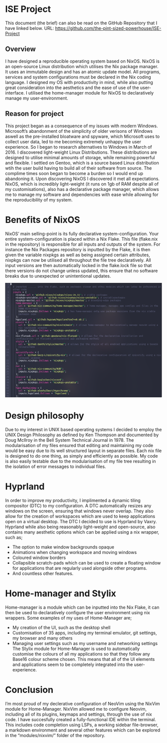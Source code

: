 # ISE Project

This document (the brief) can also be read on the GitHub Repository that I have linked below.
URL: https://github.com/the-pint-sized-powerhouse/ISE-Project

## Overview

I have designed a reproducible operating system based on NixOS. NixOS is an open-source Linux distribution which utilises the Nix package manager. It uses an immutable design and has an atomic update model. All programs, services and system configurations must be declared in the Nix coding language. I designed my OS with productivity in mind, while also putting great consideration into the aesthetics and the ease of use of the user-interface. I utilised the home-manager module for NixOS to declaratively manage my user-environment.

## Reason for project

This project began as a consequence of my issues with modern Windows. Microsoft’s abandonment of the simplicity of older verisons of Windows aswell as the pre-installed bloatware and spyware, which Microsoft uses to collect user data, led to me becoming extremely unhappy the user experience. So I began to research alternatives to Windows in March of 2016.
I discovered light-weight Linux Distributions. These distributions are designed to utilise minimal amounts of storage, while remaining powerful and flexible. I settled on Gentoo, which is a source based Linux distribution wtih the user build having to build all of their software from source. The complime times soon began to become a burden so I would end up abandoning it.
Upon discovering NixOS I discovered it met all expectations. NixOS, which is incredibly light-weight (it runs on 1gb of RAM despite all of my customisations), also has a declarative package manager, which allows me to manage my software and dependencies with ease while allowing for the reproducibility of my system.

# Benefits of NixOS

NixOS’ main selling-point is its fully declarative system-configuration. Your entire system-configuration is placed within a Nix Flake. This file (flake.nix in the repository) is responsible for all inputs and outputs of the system. For instance the Nix Packages repository is inputted by the Flake, it is then given the variable nixpkgs as well as being assigned certain attributes, nixpkgs can now be utilised all throughout the file tree declaratively. All input versions are then automatically locked in the flake.lock file so that there versions do not change unless updated, this ensure that no software breaks due to unexpected or unintentional updates.

<div align="center">
  <a target="_blank"><img src="./images/1.png"</a>
</div>

# Design philosophy

Due to my interest in UNIX based operating systems I decided to employ the UNIX Design Philosophy as defined by Ken Thompson and documented by Doug McIlroy in the Bell System Technical Journal in 1978. The modularisation of my files ensured that editing and maintaining my code would be easy due to its well structured layout in separate files. Each nix file is designed to do one thing, as simply and efficiently as possible. My code is also easily testable due to the modularisation of my file tree resulting in the isolation of error messages to individual files.

# Hyprland

In order to improve my productivity, I implimented a dynamic tiling compositor (DTC) to my configuration. A DTC automatically resizes any windows on the screen, ensuring that windows never overlap. They also allow for the creation of workspaces which are used to keep applications open on a virtual desktop. The DTC I decided to use is Hyprland by Vaxry. Hyprland while also being reasonably light-weight and open-source, also contains many aesthetic options which can be applied using a nix wrapper, such as;

- The option to make window backgrounds opaque
- Animations when changing workspace and moving windows
- Coloured window borders
- Collapsible scratch-pads which can be used to create a floating window for applications that are regularly used alongside other programs.
- And countless other features.

# Home-manager and Stylix

Home-manager is a module which can be inputted into the Nix Flake, it can then be used to declaratively configure the user environment using nix wrappers. Some examples of my uses of Home-Manager are;
- My creation of the UI, such as the desktop shell
- Customisation of 35 apps, including my terminal emulator, git settings, my browser and many others
- Managing user settings such as my username and networking settings
The Stylix module for Home-Manager is used to automatically customise the colours of all my applications so that they follow any Base16 colour scheme chosen. This means that all of the UI elements and applications seem to be completely integrated into the user-experience.

# Conclusion

I’m most proud of my declerative configuration of NeoVim using the NixVim module for Home-Manager. NixVim allowed me to configure Neovim, including all of its plugins, keymaps and settings, through the use of nix code. I have succesfully created a fully-functional IDE within the terminal. This includes code completion using LSPs, a working sidebar file-browser, a markdown environment and several other features which can be explored in the “modules/nixvim/” folder of the repository.
